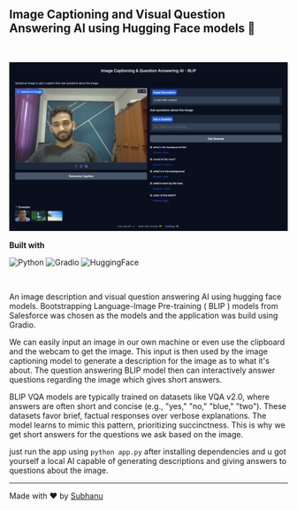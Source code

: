 ## Image Captioning and Visual Question Answering AI using Hugging Face models 🤗

<br>

![project-image](project-img.png)

**Built with**

![Python](https://img.shields.io/badge/Python-3776AB?style=for-the-badge&logo=python&logoColor=white)
![Gradio](https://img.shields.io/badge/Gradio-00C4B4?style=for-the-badge&logo=gradio&logoColor=white)
![HuggingFace](https://img.shields.io/badge/HuggingFace-FFD21E?style=for-the-badge&logo=huggingface&logoColor=black)

<br>

An image description and visual question answering AI using hugging face models. Bootstrapping Language-Image Pre-training ( BLIP ) models from Salesforce was chosen as the models and the application was build using Gradio.

We can easily input an image in our own machine or even use the clipboard and the webcam to get the image. This input is then used by the image captioning model to generate a description for the image as to what it's about. The question answering BLIP model then can interactively answer questions regarding the image which gives short answers.

BLIP VQA models are typically trained on datasets like VQA v2.0, where answers are often short and concise (e.g., "yes," "no," "blue," "two"). These datasets favor brief, factual responses over verbose explanations.
The model learns to mimic this pattern, prioritizing succinctness. This is why we get short answers for the questions we ask based on the image. 

just run the app using `python app.py` after installing dependencies and u got yourself a local AI capable of generating descriptions and giving answers to questions about the image. 

---
Made with ❤️ by [Subhanu](https://github.com/subhanu-dev)
